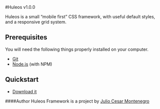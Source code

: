 #Huleos v1.0.0

Huleos is a small “mobile first” CSS framework, with useful default styles, and a responsive grid system.

## Prerequisites

You will need the following things properly installed on your computer.

* [Git](http://git-scm.com/)
* [Node.js](http://nodejs.org/) (with NPM)

## Quickstart

* [Download it](https://github.com/huleos/huleos/archive/master.zip)


####Author
Huleos Framework is a project by [Julio Cesar Montenegro](http://huleos.com)